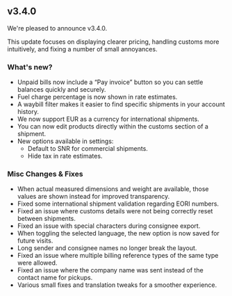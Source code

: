 ## v3.4.0

We're pleased to announce v3.4.0. 
 
This update focuses on displaying clearer pricing, handling customs more intuitively, and fixing a number of small annoyances. 

### What's new?

- Unpaid bills now include a “Pay invoice” button so you can settle balances quickly and securely.
- Fuel charge percentage is now shown in rate estimates.
- A waybill filter makes it easier to find specific shipments in your account history.
- We now support EUR as a currency for international shipments.
- You can now edit products directly within the customs section of a shipment.
- New options available in settings:
    - Default to SNR for commercial shipments.
    - Hide tax in rate estimates.

### Misc Changes & Fixes

- When actual measured dimensions and weight are available, those values are shown instead for improved transparency.
- Fixed some international shipment validation regarding EORI numbers.
- Fixed an issue where customs details were not being correctly reset between shipments.
- Fixed an issue with special characters during consignee export.
- When toggling the selected language, the new option is now saved for future visits.
- Long sender and consignee names no longer break the layout.
- Fixed an issue where multiple billing reference types of the same type were allowed.
- Fixed an issue where the company name was sent instead of the contact name for pickups.
- Various small fixes and translation tweaks for a smoother experience.
